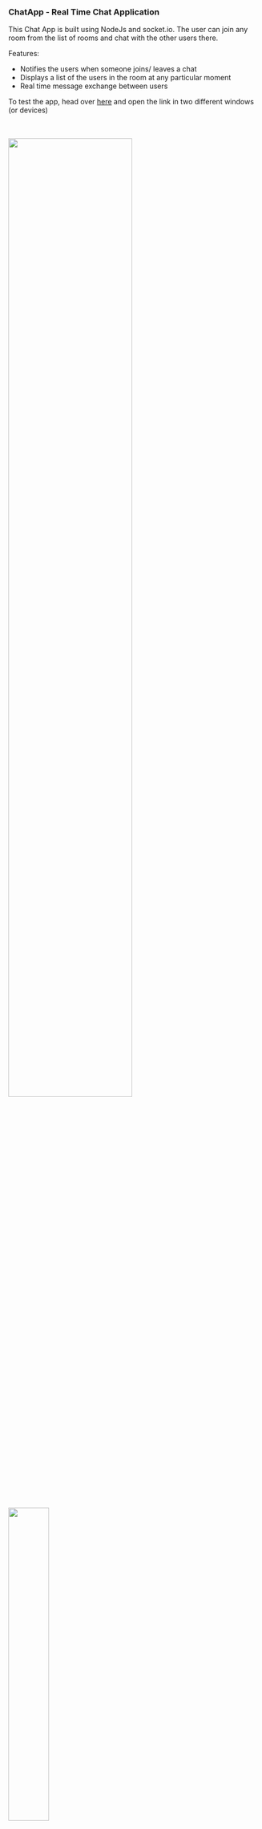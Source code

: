 ### ChatApp - Real Time Chat Application

This Chat App is built using NodeJs and socket.io. The user can join any room from the list of rooms and chat with the other users there.

Features:
* Notifies the users when someone joins/ leaves a chat
* Displays a list of the users in the room at any particular moment
* Real time message exchange between users


To test the app, head over [here](https://chat-applicationn-1.herokuapp.com/) and open the link in two different windows (or devices)

<br>
<br>

<img src="https://github.com/palakg01/chatApp/blob/main/public/images/Capture2.PNG" width="70%" height="70%">
<img src="https://github.com/palakg01/chatApp/blob/main/public/images/Capture3.PNG" width="40%" height="40%">
